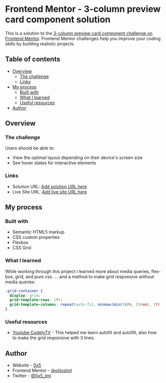 # Frontend Mentor - 3-column preview card component solution

This is a solution to the [3-column preview card component challenge on Frontend Mentor](https://www.frontendmentor.io/challenges/3column-preview-card-component-pH92eAR2-). Frontend Mentor challenges help you improve your coding skills by building realistic projects.

## Table of contents

- [Overview](#overview)
  - [The challenge](#the-challenge)
  - [Links](#links)
- [My process](#my-process)
  - [Built with](#built-with)
  - [What I learned](#what-i-learned)
  - [Useful resources](#useful-resources)
- [Author](#author)

## Overview

### The challenge

Users should be able to:

- View the optimal layout depending on their device's screen size
- See hover states for interactive elements

### Links

- Solution URL: [Add solution URL here](https://your-solution-url.com)
- Live Site URL: [Add live site URL here](https://your-live-site-url.com)

## My process

### Built with

- Semantic HTML5 markup
- CSS custom properties
- Flexbox
- CSS Grid

### What I learned

While working through this project i learned more about media queries, flex-box, grid, and pure css.
... and a method to make grid responsive without media queries:

```css
.grid-container {
  display: grid;
  grid-template-rows: 1fr;
  grid-template-columns: repeat(auto-fit, minmax(min(100%, 15rem), 1fr));
}
```

### Useful resources

- [Youtube CodelyTV](https://www.youtube.com/watch?v=El0OJ6h_2ZI&ab_channel=CodelyTV-Redescubrelaprogramación) - This helped me learn autofit and autofill, also how to make the grid responsive with 3 lines.

## Author

- Website - [0x5](https://www.0x5.cl)
- Frontend Mentor - [@ojitxslml](https://www.frontendmentor.io/profile/ojitxslml)
- Twitter - [@0x5_lml](https://www.twitter.com/0x5_lml)
